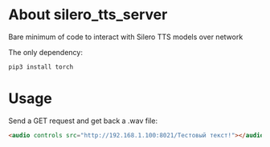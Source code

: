 # About silero_tts_server
Bare minimum of code to interact with Silero TTS models over network

The only dependency:

```
pip3 install torch
```

# Usage
Send a GET request and get back a .wav file:

```html
<audio controls src="http://192.168.1.100:8021/Тестовый текст!"></audio>
```
